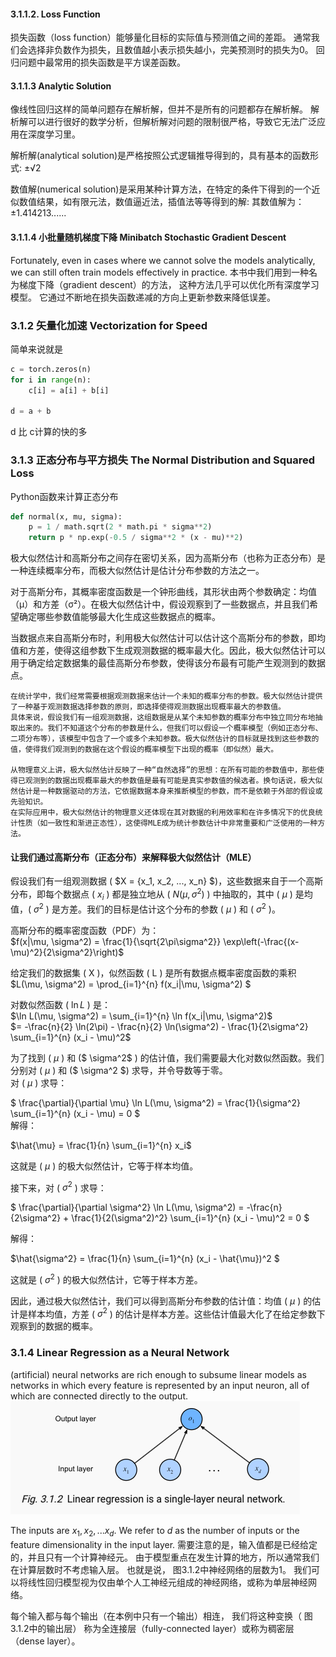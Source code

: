 #### 3.1.1.2. Loss Function
损失函数（loss function）能够量化目标的实际值与预测值之间的差距。 通常我们会选择非负数作为损失，且数值越小表示损失越小，完美预测时的损失为0。 回归问题中最常用的损失函数是平方误差函数。

#### 3.1.1.3  Analytic Solution
像线性回归这样的简单问题存在解析解，但并不是所有的问题都存在解析解。 解析解可以进行很好的数学分析，但解析解对问题的限制很严格，导致它无法广泛应用在深度学习里。

解析解(analytical solution)是严格按照公式逻辑推导得到的，具有基本的函数形式: ±√2

数值解(numerical solution)是采用某种计算方法，在特定的条件下得到的一个近似数值结果，如有限元法，数值逼近法，插值法等等得到的解: 其数值解为：±1.414213......

#### 3.1.1.4 小批量随机梯度下降 Minibatch Stochastic Gradient Descent
Fortunately, even in cases where we cannot solve the models analytically, we can still often train models effectively in practice. 本书中我们用到一种名为梯度下降（gradient descent）的方法， 这种方法几乎可以优化所有深度学习模型。 它通过不断地在损失函数递减的方向上更新参数来降低误差。

### 3.1.2 矢量化加速 Vectorization for Speed
简单来说就是 
```python
c = torch.zeros(n)
for i in range(n):
    c[i] = a[i] + b[i]

d = a + b
```
d 比 c计算的快的多

### 3.1.3 正态分布与平方损失 The Normal Distribution and Squared Loss
Python函数来计算正态分布
```python
def normal(x, mu, sigma):
    p = 1 / math.sqrt(2 * math.pi * sigma**2)
    return p * np.exp(-0.5 / sigma**2 * (x - mu)**2)
```
极大似然估计和高斯分布之间存在密切关系，因为高斯分布（也称为正态分布）是一种连续概率分布，而极大似然估计是估计分布参数的方法之一。

对于高斯分布，其概率密度函数是一个钟形曲线，其形状由两个参数确定：均值（μ）和方差（σ²）。在极大似然估计中，假设观察到了一些数据点，并且我们希望确定哪些参数值能够最大化生成这些数据点的概率。

当数据点来自高斯分布时，利用极大似然估计可以估计这个高斯分布的参数，即均值和方差，使得这组参数下生成观测数据的概率最大化。因此，极大似然估计可以用于确定给定数据集的最佳高斯分布参数，使得该分布最有可能产生观测到的数据点。


    在统计学中，我们经常需要根据观测数据来估计一个未知的概率分布的参数。极大似然估计提供了一种基于观测数据选择参数的原则，即选择使得观测数据出现概率最大的参数值。
    具体来说，假设我们有一组观测数据，这组数据是从某个未知参数的概率分布中独立同分布地抽取出来的。我们不知道这个分布的参数是什么，但我们可以假设一个概率模型（例如正态分布、二项分布等），该模型中包含了一个或多个未知参数。极大似然估计的目标就是找到这些参数的值，使得我们观测到的数据在这个假设的概率模型下出现的概率（即似然）最大。

    从物理意义上讲，极大似然估计反映了一种“自然选择”的思想：在所有可能的参数值中，那些使得已观测到的数据出现概率最大的参数值是最有可能是真实参数值的候选者。换句话说，极大似然估计是一种数据驱动的方法，它依据数据本身来推断模型的参数，而不是依赖于外部的假设或先验知识。
    在实际应用中，极大似然估计的物理意义还体现在其对数据的利用效率和在许多情况下的优良统计性质（如一致性和渐进正态性），这使得MLE成为统计参数估计中非常重要和广泛使用的一种方法。


#### 让我们通过高斯分布（正态分布）来解释极大似然估计（MLE）
假设我们有一组观测数据 ( $X = {x_1, x_2, ..., x_n} $)，这些数据来自于一个高斯分布，即每个数据点 ( $x_i$ ) 都是独立地从 ( $N(\mu, \sigma^2)$ ) 中抽取的，其中 ( $\mu$ ) 是均值，( $\sigma^2$ ) 是方差。我们的目标是估计这个分布的参数 ( $\mu$ ) 和 ( $\sigma^2$ )。

高斯分布的概率密度函数（PDF）为：\
$f(x|\mu, \sigma^2) = \frac{1}{\sqrt{2\pi\sigma^2}} \exp\left(-\frac{(x-\mu)^2}{2\sigma^2}\right)$

给定我们的数据集 ( X )，似然函数 ( L ) 是所有数据点概率密度函数的乘积\
$L(\mu, \sigma^2) = \prod_{i=1}^{n} f(x_i|\mu, \sigma^2) $

对数似然函数 ( $\ln L$ ) 是：\
$\ln L(\mu, \sigma^2) = \sum_{i=1}^{n} \ln f(x_i|\mu, \sigma^2)$\
$= -\frac{n}{2} \ln(2\pi) - \frac{n}{2} \ln(\sigma^2) - \frac{1}{2\sigma^2} \sum_{i=1}^{n} (x_i - \mu)^2$

为了找到 ( $\mu$ ) 和 ($ \sigma^2$ ) 的估计值，我们需要最大化对数似然函数。我们分别对 ( $\mu$ ) 和 ($ \sigma^2 $) 求导，并令导数等于零。\
对 ( $\mu$ ) 求导：

$ \frac{\partial}{\partial \mu} \ln L(\mu, \sigma^2) = \frac{1}{\sigma^2} \sum_{i=1}^{n} (x_i - \mu) = 0 $\
解得：

$\hat{\mu} = \frac{1}{n} \sum_{i=1}^{n} x_i$

这就是 ( $\mu$ ) 的极大似然估计，它等于样本均值。

接下来，对 ( $\sigma^2$ ) 求导：

$ \frac{\partial}{\partial \sigma^2} \ln L(\mu, \sigma^2) = -\frac{n}{2\sigma^2} + \frac{1}{2(\sigma^2)^2} \sum_{i=1}^{n} (x_i - \mu)^2 = 0 $

解得：

$\hat{\sigma^2} = \frac{1}{n} \sum_{i=1}^{n} (x_i - \hat{\mu})^2 $

这就是 ( $\sigma^2$ ) 的极大似然估计，它等于样本方差。

因此，通过极大似然估计，我们可以得到高斯分布参数的估计值：均值 ( $\mu$ ) 的估计是样本均值，方差 ( $\sigma^2$ ) 的估计是样本方差。这些估计值最大化了在给定参数下观察到的数据的概率。

### 3.1.4 Linear Regression as a Neural Network
(artificial) neural networks are rich enough to subsume linear models as networks in which every feature is represented by an input neuron, all of which are connected directly to the output.
![linear_regression_nn](./pic/linear_regression_nn.png)

The inputs are $x_1,x_2,...x_d$. We refer to $d$ as the number of inputs or the feature dimensionality in the input layer. 需要注意的是，输入值都是已经给定的，并且只有一个计算神经元。 由于模型重点在发生计算的地方，所以通常我们在计算层数时不考虑输入层。 也就是说， 图3.1.2中神经网络的层数为1。 我们可以将线性回归模型视为仅由单个人工神经元组成的神经网络，或称为单层神经网络。

每个输入都与每个输出（在本例中只有一个输出）相连， 我们将这种变换（ 图3.1.2中的输出层） 称为全连接层（fully-connected layer）或称为稠密层（dense layer）。

